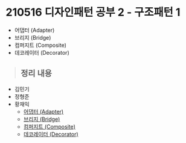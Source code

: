 # 210516 디자인패턴 공부 2 - 구조패턴 1

- 어댑터 (Adapter)
- 브리지 (Bridge)
- 컴퍼지트 (Composite)
- 데코레이터 (Decorator)

> ## 정리 내용
- 김민기
- 정형준
- 황재익
  - [어댑터 (Adapter)](https://icksw.tistory.com/241)
  - [브리지 (Bridge)](https://icksw.tistory.com/242)
  - [컴퍼지트 (Composite)](https://icksw.tistory.com/243)
  - [데코레이터 (Decorator)](https://icksw.tistory.com/244)

